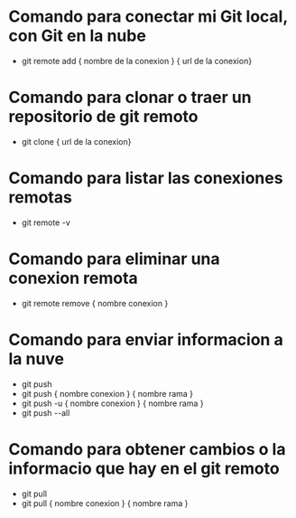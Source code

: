 # Comando para conectar mi Git local, con Git en la nube

- git remote add { nombre de la conexion } { url de la conexion}

# Comando para clonar o traer un repositorio de git remoto

- git clone { url de la conexion}

# Comando para listar las conexiones remotas

- git remote -v

# Comando para eliminar una conexion remota

- git remote remove { nombre conexion }

# Comando para enviar informacion a la nuve

- git push 
- git push { nombre conexion } { nombre rama }
- git push -u { nombre conexion } { nombre rama }
- git push --all 

# Comando para obtener cambios o la informacio que hay en el git remoto 

- git pull 
- git pull { nombre conexion } { nombre rama }